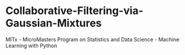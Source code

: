 # Collaborative-Filtering-via-Gaussian-Mixtures
MITx - MicroMasters Program on Statistics and Data Science - Machine Learning with Python
